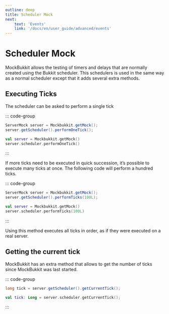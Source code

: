 ```yaml
---
outline: deep
title: Scheduler Mock
next:
    text: 'Events'
    link: '/docs/en/user_guide/advanced/events'
---
```


# Scheduler Mock

MockBukkit allows the testing of timers and delays that are normally created using the Bukkit scheduler.
This schedulers is used in the same way as a normal scheduler except that it adds several extra methods.

## Executing Ticks

The scheduler can be asked to perform a single tick

::: code-group

```java [Java]
ServerMock server = Mockbukkit.getMock();
server.getScheduler().performOneTick();
```

```kotlin [Kotlin]
val server = Mockbukkit.getMock()
server.scheduler.performOneTick()
```

:::

If more ticks need to be executed in quick succession, it’s possible to execute many ticks at once.
The following code will perform a hundred ticks.

::: code-group

```java [Java]
ServerMock server = Mockbukkit.getMock();
server.getScheduler().performTicks(100L);
```

```kotlin [Kotlin]
val server = Mockbukkit.getMock()
server.scheduler.performTicks(100L)
```

:::

Using this method executes all ticks in order, as if they were executed on a real server.

## Getting the current tick

MockBukkit has an extra method that allows to get the number of ticks since MockBukkit was last started.

::: code-group

```java [Java]
long tick = server.getScheduler().getCurrentTick();
```

```kotlin [Kotlin]
val tick: Long = server.scheduler.getCurrentTick();
```

:::